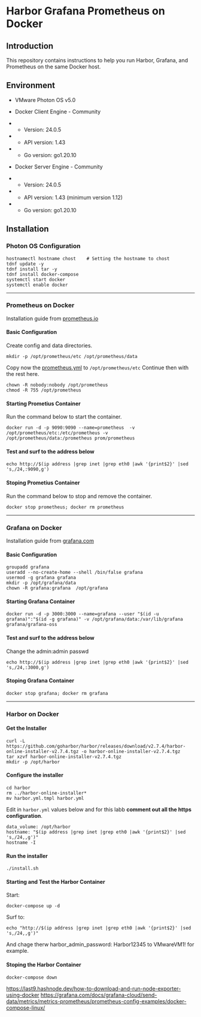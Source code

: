 # Harbor Grafana Prometheus on Docker
## Introduction
This repository contains instructions to help you run Harbor, Grafana, and Prometheus on the same Docker host. <br>

## Environment
* VMware Photon OS v5.0
* Docker Client Engine - Community
* * Version: 24.0.5
* * API version: 1.43
* * Go version: go1.20.10

* Docker Server Engine - Community
* * Version: 24.0.5
* * API version: 1.43 (minimum version 1.12)
* * Go version: go1.20.10

## Installation
### Photon OS Configuration
```
hostnamectl hostname chost    # Setting the hostname to chost
tdnf update -y 
tdnf install tar -y 
tdnf install docker-compose  
systemctl start docker 
systemctl enable docker
```

---

### Prometheus on Docker
Installation guide from [prometheus.io](https://prometheus.io/docs/prometheus/latest/installation/)
#### Basic Configuration
Create config and data directories.
```
mkdir -p /opt/prometheus/etc /opt/prometheus/data
```
Copy now the [prometheus.yml](/etc/prometheus.yml) to `/opt/prometheus/etc`
Continue then with the rest here.
```
chown -R nobody:nobody /opt/prometheus
chmod -R 755 /opt/prometheus
```

#### Starting Prometius Container
Run the command below to start the container.
```
docker run -d -p 9090:9090 --name=prometheus  -v /opt/prometheus/etc:/etc/prometheus -v /opt/prometheus/data:/prometheus prom/prometheus
```

#### Test and surf to the address below
```
echo http://$(ip address |grep inet |grep eth0 |awk '{print$2}' |sed 's,/24,:9090,g')
```

#### Stoping Prometius Container
Run the command below to stop and remove the container.
```
docker stop prometheus; docker rm prometheus
```

---

### Grafana on Docker
Installation guide from [grafana.com](https://grafana.com/docs/grafana/latest/setup-grafana/installation/docker)
#### Basic Configuration
```
groupadd grafana
useradd --no-create-home --shell /bin/false grafana
usermod -g grafana grafana
mkdir -p /opt/grafana/data
chown -R grafana:grafana  /opt/grafana
```
#### Starting Grafana Container
```
docker run -d -p 3000:3000 --name=grafana --user "$(id -u grafana)":"$(id -g grafana)" -v /opt/grafana/data:/var/lib/grafana  grafana/grafana-oss
```
#### Test and surf to the address below
Change the admin:admin passwd
```
echo http://$(ip address |grep inet |grep eth0 |awk '{print$2}' |sed 's,/24,:3000,g')
```
#### Stoping Grafana Container
```
docker stop grafana; docker rm grafana
```

---
### Harbor on Docker
#### Get the Installer
```
curl -L https://github.com/goharbor/harbor/releases/download/v2.7.4/harbor-online-installer-v2.7.4.tgz -o harbor-online-installer-v2.7.4.tgz
tar xzvf harbor-online-installer-v2.7.4.tgz
mkdir -p /opt/harbor
```

#### Configure the installer
```
cd harbor
rm ../harbor-online-installer*
mv harbor.yml.tmpl harbor.yml
```

Edit in `harbor.yml` values below and for this labb **comment out all the https configuration**.
```
data_volume: /opt/harbor
hostname: "$(ip address |grep inet |grep eth0 |awk '{print$2}' |sed 's,/24,,g')"
hostname -I
```

#### Run the installer
```
./install.sh
```

#### Starting and Test the Harbor Container
Start:
```
docker-compose up -d
```

Surf to:
```
echo "http://$(ip address |grep inet |grep eth0 |awk '{print$2}' |sed 's,/24,,g')"
```
And chage therw harbor_admin_password: Harbor12345 to VMwareVM1! for example.

#### Stoping the Harbor Container
```
docker-compose down
```

https://last9.hashnode.dev/how-to-download-and-run-node-exporter-using-docker
https://grafana.com/docs/grafana-cloud/send-data/metrics/metrics-prometheus/prometheus-config-examples/docker-compose-linux/